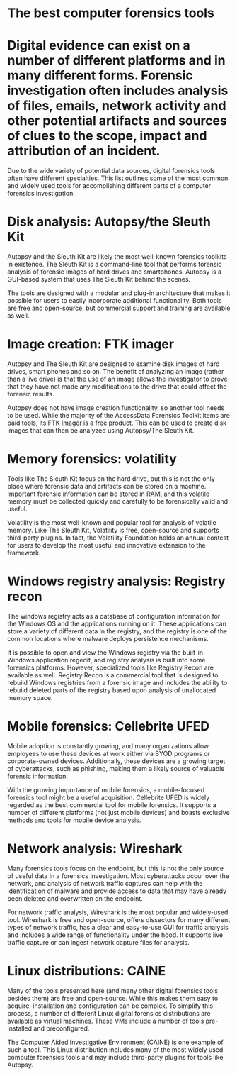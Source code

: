 # The best computer forensics tools


# Digital evidence can exist on a number of different platforms and in many different forms. Forensic investigation often includes analysis of files, emails, network activity and other potential artifacts and sources of clues to the scope, impact and attribution of an incident.

Due to the wide variety of potential data sources, digital forensics tools often have different specialties. This list outlines some of the most common and widely used tools for accomplishing different parts of a computer forensics investigation.

# Disk analysis: Autopsy/the Sleuth Kit
Autopsy and the Sleuth Kit are likely the most well-known forensics toolkits in existence. The Sleuth Kit is a command-line tool that performs forensic analysis of forensic images of hard drives and smartphones. Autopsy is a GUI-based system that uses The Sleuth Kit behind the scenes. 

The tools are designed with a modular and plug-in architecture that makes it possible for users to easily incorporate additional functionality. Both tools are free and open-source, but commercial support and training are available as well.


# Image creation: FTK imager
Autopsy and The Sleuth Kit are designed to examine disk images of hard drives, smart phones and so on. The benefit of analyzing an image (rather than a live drive) is that the use of an image allows the investigator to prove that they have not made any modifications to the drive that could affect the forensic results.

Autopsy does not have image creation functionality, so another tool needs to be used. While the majority of the AccessData Forensics Toolkit items are paid tools, its FTK Imager is a free product. This can be used to create disk images that can then be analyzed using Autopsy/The Sleuth Kit.


# Memory forensics: volatility
Tools like The Sleuth Kit focus on the hard drive, but this is not the only place where forensic data and artifacts can be stored on a machine. Important forensic information can be stored in RAM, and this volatile memory must be collected quickly and carefully to be forensically valid and useful.

Volatility is the most well-known and popular tool for analysis of volatile memory. Like The Sleuth Kit, Volatility is free, open-source and supports third-party plugins. In fact, the Volatility Foundation holds an annual contest for users to develop the most useful and innovative extension to the framework.


# Windows registry analysis: Registry recon
The windows registry acts as a database of configuration information for the Windows OS and the applications running on it. These applications can store a variety of different data in the registry, and the registry is one of the common locations where malware deploys persistence mechanisms.

It is possible to open and view the Windows registry via the built-in Windows application regedit, and registry analysis is built into some forensics platforms. However, specialized tools like Registry Recon are available as well. Registry Recon is a commercial tool that is designed to rebuild Windows registries from a forensic image and includes the ability to rebuild deleted parts of the registry based upon analysis of unallocated memory space.


# Mobile forensics: Cellebrite UFED
Mobile adoption is constantly growing, and many organizations allow employees to use these devices at work either via BYOD programs or corporate-owned devices. Additionally, these devices are a growing target of cyberattacks, such as phishing, making them a likely source of valuable forensic information.

With the growing importance of mobile forensics, a mobile-focused forensics tool might be a useful acquisition. Cellebrite UFED is widely regarded as the best commercial tool for mobile forensics. It supports a number of different platforms (not just mobile devices) and boasts exclusive methods and tools for mobile device analysis.


# Network analysis: Wireshark
Many forensics tools focus on the endpoint, but this is not the only source of useful data in a forensics investigation. Most cyberattacks occur over the network, and analysis of network traffic captures can help with the identification of malware and provide access to data that may have already been deleted and overwritten on the endpoint.

For network traffic analysis, Wireshark is the most popular and widely-used tool. Wireshark is free and open-source, offers dissectors for many different types of network traffic, has a clear and easy-to-use GUI for traffic analysis and includes a wide range of functionality under the hood. It supports live traffic capture or can ingest network capture files for analysis.


# Linux distributions: CAINE
Many of the tools presented here (and many other digital forensics tools besides them) are free and open-source. While this makes them easy to acquire, installation and configuration can be complex. To simplify this process, a number of different Linux digital forensics distributions are available as virtual machines. These VMs include a number of tools pre-installed and preconfigured.

The Computer Aided Investigative Environment (CAINE) is one example of such a tool. This Linux distribution includes many of the most widely used computer forensics tools and may include third-party plugins for tools like Autopsy.
